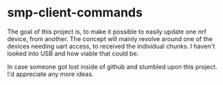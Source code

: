 # smp-client-commands

The goal of this project is, to make it possible to easily update one nrf device, from another. The concept will mainly revolve around one of the devices needing uart access, to received the individual chunks. I haven't looked into USB and how viable that could be.

In case someone got lost inside of github and stumbled upon this project. I'd appreciate any more ideas.